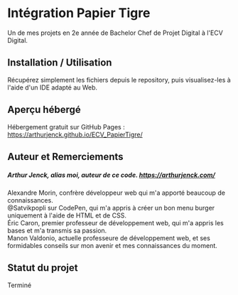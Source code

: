 # Intégration Papier Tigre

Un de mes projets en 2e année de Bachelor Chef de Projet Digital à l'ECV Digital.

## Installation / Utilisation

Récupérez simplement les fichiers depuis le repository, puis visualisez-les à l'aide d'un IDE adapté au Web.

## Aperçu hébergé

Hébergement gratuit sur GitHub Pages : https://arthurjenck.github.io/ECV_PapierTigre/

## Auteur et Remerciements

##### Arthur Jenck, alias moi, auteur de ce code. https://arthurjenck.com/

Alexandre Morin, confrère développeur web qui m'a apporté beaucoup de connaissances.  
@Satvikpopli sur CodePen, qui m'a appris à créer un bon menu burger uniquement à l'aide de HTML et de CSS.  
Éric Caron, premier professeur de développement web, qui m'a appris les bases et m'a transmis sa passion.  
Manon Valdonio, actuelle professeure de développement web, et ses formidables conseils sur mon avenir et mes connaissances du moment.

## Statut du projet

Terminé
